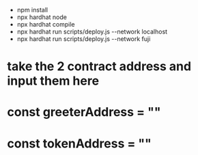 * npm install
* npx hardhat node
* npx hardhat compile
* npx hardhat run scripts/deploy.js --network localhost
* npx hardhat run scripts/deploy.js --network fuji   

# take the 2 contract address and input them here
# const greeterAddress = ""
# const tokenAddress = ""

